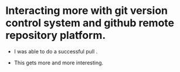 # Interacting more with git version control system and github remote repository platform.
- I was able to do a successful pull .

- This gets more and more interesting.

